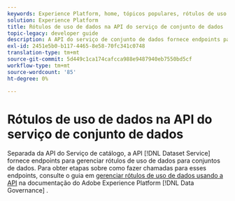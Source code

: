 ```yaml
---
keywords: Experience Platform, home, tópicos populares, rótulos de uso de dados, serviço de catálogo
solution: Experience Platform
title: Rótulos de uso de dados na API do serviço de conjunto de dados
topic-legacy: developer guide
description: A API do serviço de conjunto de dados fornece endpoints para gerenciar rótulos de uso de dados para conjuntos de dados.
exl-id: 2451e5b0-b117-4465-8e58-70fc341c0748
translation-type: tm+mt
source-git-commit: 5d449c1ca174cafcca988e9487940eb7550bd5cf
workflow-type: tm+mt
source-wordcount: '85'
ht-degree: 0%

---
```


# Rótulos de uso de dados na API do serviço de conjunto de dados

Separada da API do Serviço de catálogo, a API [!DNL Dataset Service] fornece endpoints para gerenciar rótulos de uso de dados para conjuntos de dados. Para obter etapas sobre como fazer chamadas para esses endpoints, consulte o guia em [gerenciar rótulos de uso de dados usando a API](../../data-governance/labels/dataset-api.md) na documentação do Adobe Experience Platform [!DNL Data Governance] .
